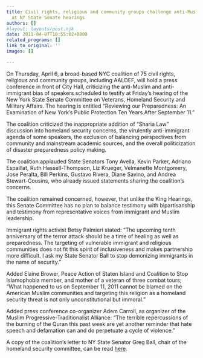 ```yaml
---
title: Civil rights, religious and community groups challenge anti-Muslim speakers
  at NY State Senate hearings
authors: []
#layout: layouts/post.njk
date: 2011-04-07T10:55:02+0000
related_programs: []
link_to_original: ''
images: []

---
```

On Thursday, April 6, a broad-based NYC coalition of 75 civil rights, religious and community groups, including AALDEF, will hold a press conference in front of City Hall, criticizing the anti-Muslim and anti-immigrant bias of speakers scheduled to testify at Friday’s hearing of the New York State Senate Committee on Veterans, Homeland Security and Military Affairs. The hearing is entitled “Reviewing our Preparedness: An Examination of New York’s Public Protection Ten Years After September 11.”  

The coalition criticized the inappropriate addition of “Sharia Law” discussion into homeland security concerns, the virulently anti-immigrant agenda of some speakers, the exclusion of balancing perspectives from community and mainstream academic sources, and the overall politicization of disaster preparedness policy making.

The coalition applauded State Senators Tony Avella, Kevin Parker, Adriano Espaillat, Ruth Hassell-Thompson, Liz Krueger, Velmanette Montgomery, Jose Peralta, Bill Perkins, Gustavo Rivera, Diane Savino, and Andrea Stewart-Cousins, who already issued statements sharing the coalition’s concerns.  

The coalition remained concerned, however, that unlike the King Hearings, this Senate Committee has no plan to balance testimony with bipartisanship and testimony from representative voices from immigrant and Muslim leadership.    

Immigrant rights activist Betsy Palmieri stated: “The upcoming tenth anniversary of the terror attack should be a time of healing as well as preparedness. The targeting of vulnerable immigrant and religious communities does not fit this spirit of inclusiveness and makes partnership more difficult. I ask my State Senator Ball to stop demonizing immigrants in the name of security.”   

Added Elaine Brower, Peace Action of Staten Island and Coalition to Stop Islamophobia member, and mother of a veteran of three combat tours; “What happened to us on September 11, 2011 cannot be blamed on the American Muslim communities and targeting this religion as a homeland security threat is not only unconstitutional but immoral.”  

Added press conference co-organizer Adem Carroll, as organizer of the Muslim Progressive-Traditionalist Alliance: “The terrible repercussions of the burning of the Quran this past week are yet another reminder that hate speech and defamation can and do perpetuate a cycle of violence.”

A copy of the coalition’s letter to NY State Senator Greg Ball, chair of the homeland security committee, can be read [here][1].

[1]: /uploads/pdf/NYStateSenHomelandSecurityCommitteeLetterApril52011.pdf